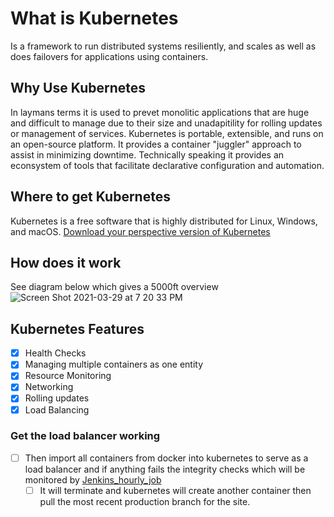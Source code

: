 # What is Kubernetes
Is a framework to run distributed systems resiliently, and scales as well as does failovers for applications using containers.

## Why Use Kubernetes
In laymans terms it is used to prevet monolitic applications that are huge and difficult to manage due to their size and unadapitility for rolling updates or management of services.  Kubernetes is portable, extensible, and runs on an open-source platform.  It provides a container "juggler" approach to assist in minimizing downtime.  Technically speaking it provides an econsystem of tools that facilitate declarative configuration and automation.

## Where to get Kubernetes
Kubernetes is a free software that is highly distributed for Linux, Windows, and macOS.  [Download your perspective version of Kubernetes](https://kubernetes.io/docs/tasks/tools/)

## How does it work
See diagram below which gives a 5000ft overview 
![Screen Shot 2021-03-29 at 7 20 33 PM](https://user-images.githubusercontent.com/13468708/112911634-d74b7080-90c3-11eb-90d2-6e8e085759d7.png)


## Kubernetes Features
- [x] Health Checks
- [x] Managing multiple containers as one entity
- [x] Resource Monitoring
- [x] Networking
- [x] Rolling updates
- [x] Load Balancing

### Get the load balancer working


- [ ] Then import all containers from docker into kubernetes to serve as a load balancer and if anything fails the integrity checks which will be monitored by [Jenkins_hourly_job]()
    - [ ] It will terminate and kubernetes will create another container then pull the most recent production branch for the site.

